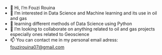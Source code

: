- 👋 Hi, I’m Fouzi Rouina
- 👀 I’m interested in Data Science and Machine learning and its use in oil and gas 
- 🌱 learning different methods of Data Science using Python 
- 💞️ I’m looking to collaborate on anything related to oil and gas projects especially ones related to Geoscience
- 📫 You can contact me in my personal email adress: fouzirouina07@gmail.com

<!---
frouina/frouina is a ✨ special ✨ repository because its `README.md` (this file) appears on your GitHub profile.
You can click the Preview link to take a look at your changes.
--->
